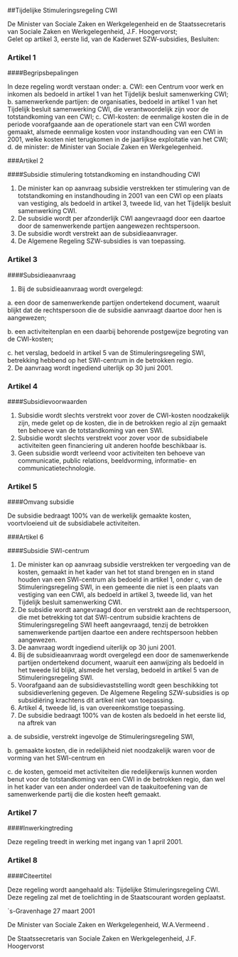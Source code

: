 <meta http-equiv='Content-Type' content='text/html; charset=utf-8' />

##Tijdelijke Stimuleringsregeling CWI

De Minister van Sociale Zaken en Werkgelegenheid en de Staatssecretaris van Sociale Zaken en Werkgelegenheid, J.F. Hoogervorst;  
Gelet op artikel 3, eerste lid, van de Kaderwet SZW-subsidies,
Besluiten:     

### Artikel  1  

####Begripsbepalingen

In deze regeling wordt verstaan onder: a.  CWI:   een Centrum voor werk en inkomen als bedoeld in artikel 1 van het Tijdelijk besluit samenwerking CWI;  b. samenwerkende partijen:   de organisaties, bedoeld in artikel 1 van het Tijdelijk besluit samenwerking CWI, die verantwoordelijk zijn voor de totstandkoming van een CWI;  c. CWI-kosten:    de eenmalige kosten die in de periode voorafgaande aan de operationele start van een CWI worden gemaakt, alsmede eenmalige kosten voor instandhouding van een CWI in 2001, welke kosten niet terugkomen in de jaarlijkse exploitatie van het CWI;  d.  de minister:   de Minister van Sociale Zaken en Werkgelegenheid.    

###Artikel 2 

####Subsidie stimulering totstandkoming en instandhouding CWI

1. De minister kan op aanvraag subsidie verstrekken ter stimulering van de totstandkoming en instandhouding in 2001 van een CWI op een plaats van vestiging, als bedoeld in artikel 3, tweede lid, van het Tijdelijk besluit samenwerking CWI.
2. De subsidie wordt per afzonderlijk CWI aangevraagd door een daartoe door de samenwerkende partijen aangewezen rechtspersoon.
3. De subsidie wordt verstrekt aan de subsidieaanvrager.
4. De Algemene Regeling SZW-subsidies is van toepassing. 

### Artikel  3  

####Subsidieaanvraag

1.  Bij de subsidieaanvraag wordt overgelegd: 

a.  een door de samenwerkende partijen ondertekend document, waaruit blijkt dat de rechtspersoon die de subsidie aanvraagt daartoe door hen is aangewezen; 

b.  een activiteitenplan en een daarbij behorende postgewijze begroting van de CWI-kosten; 

c.  het verslag, bedoeld in artikel 5 van de Stimuleringsregeling SWI, betrekking hebbend op het SWI-centrum in de betrokken regio.    
2.  De aanvraag wordt ingediend uiterlijk op 30 juni 2001.   

### Artikel  4  

####Subsidievoorwaarden

1.  Subsidie wordt slechts verstrekt voor zover de CWI-kosten noodzakelijk zijn, mede gelet op de kosten, die in de betrokken regio al zijn gemaakt ten behoeve van de totstandkoming van een SWI.   
2.  Subsidie wordt slechts verstrekt voor zover voor de subsidiabele activiteiten geen financiering uit anderen hoofde beschikbaar is.   
3.  Geen subsidie wordt verleend voor activiteiten ten behoeve van communicatie, public relations, beeldvorming, informatie- en communicatietechnologie.   

### Artikel  5  

####Omvang subsidie

De subsidie bedraagt 100% van de werkelijk gemaakte kosten, voortvloeiend uit de subsidiabele activiteiten.  

###Artikel 6 

####Subsidie SWI-centrum

1. De minister kan op aanvraag subsidie verstrekken ter vergoeding van de kosten, gemaakt in het kader van het tot stand brengen en in stand houden van een SWI-centrum als bedoeld in artikel 1, onder c, van de Stimuleringsregeling SWI, in een gemeente die niet is een plaats van vestiging van een CWI, als bedoeld in artikel 3, tweede lid, van het Tijdelijk besluit samenwerking CWI.
2. De subsidie wordt aangevraagd door en verstrekt aan de rechtspersoon, die met betrekking tot dat SWI-centrum subsidie krachtens de Stimuleringsregeling SWI heeft aangevraagd, tenzij de betrokken samenwerkende partijen daartoe een andere rechtspersoon hebben aangewezen.
3. De aanvraag wordt ingediend uiterlijk op 30 juni 2001.
4. Bij de subsidieaanvraag wordt overgelegd een door de samenwerkende partijen ondertekend document, waaruit een aanwijzing als bedoeld in het tweede lid blijkt, alsmede het verslag, bedoeld in artikel 5 van de Stimuleringsregeling SWI.
5. Voorafgaand aan de subsidievaststelling wordt geen beschikking tot subsidieverlening gegeven. De Algemene Regeling SZW-subsidies is op subsidiëring krachtens dit artikel niet van toepassing.
6. Artikel 4, tweede lid, is van overeenkomstige toepassing.
7. De subsidie bedraagt 100% van de kosten als bedoeld in het eerste lid, na aftrek van

a. de subsidie, verstrekt ingevolge de Stimuleringsregeling SWI,

b. gemaakte kosten, die in redelijkheid niet noodzakelijk waren voor de vorming van het SWI-centrum en

c. de kosten, gemoeid met activiteiten die redelijkerwijs kunnen worden benut voor de totstandkoming van een CWI in de betrokken regio, dan wel in het kader van een ander onderdeel van de taakuitoefening van de samenwerkende partij die die kosten heeft gemaakt. 

### Artikel  7  

####Inwerkingtreding

Deze regeling treedt in werking met ingang van 1 april 2001.  

### Artikel  8  

####Citeertitel

Deze regeling wordt aangehaald als: Tijdelijke Stimuleringsregeling CWI. 
Deze regeling zal met de toelichting in de Staatscourant worden geplaatst.   

`s-Gravenhage 
27 maart 2001    

De 
Minister van Sociale Zaken en Werkgelegenheid, 
W.A.Vermeend . 

De 
Staatssecretaris van Sociale Zaken en Werkgelegenheid, 
J.F. Hoogervorst      
